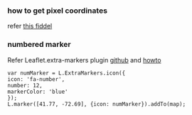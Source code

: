 ### how to get pixel coordinates

refer [this fiddel](http://jsfiddle.net/muglio/h5st7bpt/)



### numbered marker

Refer Leaflet.extra-markers plugin [github](https://github.com/coryasilva/Leaflet.ExtraMarkers) and [howto](https://stackoverflow.com/questions/22622393/leaflet-awesome-markers-adding-numbers)

```
var numMarker = L.ExtraMarkers.icon({
icon: 'fa-number',
number: 12,
markerColor: 'blue'
});
L.marker([41.77, -72.69], {icon: numMarker}).addTo(map);
```

